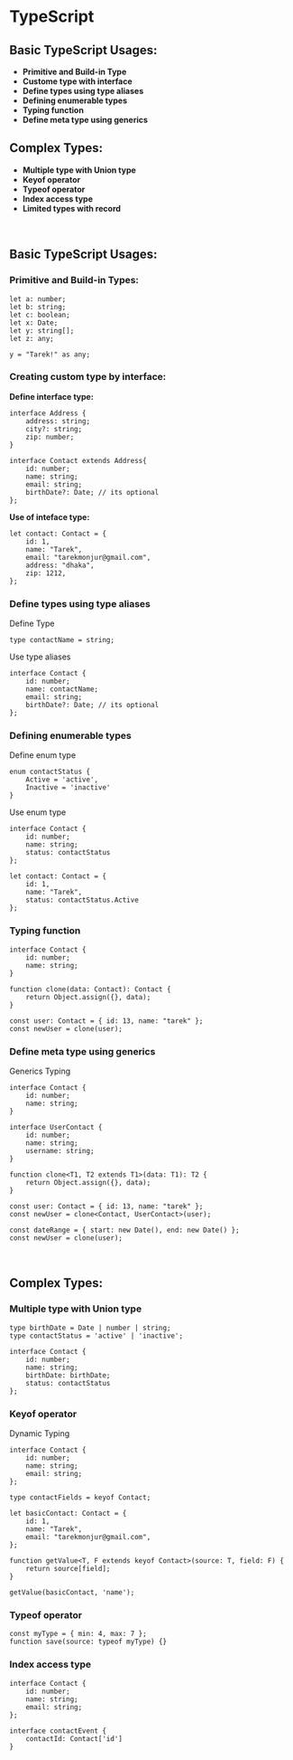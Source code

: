 # TypeScript

## Basic TypeScript Usages:

- **Primitive and Build-in Type**
- **Custome type with interface**
- **Define types using type aliases**
- **Defining enumerable types**
- **Typing function**
- **Define meta type using generics**

## Complex Types:

- **Multiple type with Union type**
- **Keyof operator**
- **Typeof operator**
- **Index access type**
- **Limited types with record**

<br />

## Basic TypeScript Usages:

### Primitive and Build-in Types:

```
let a: number;
let b: string;
let c: boolean;
let x: Date;
let y: string[];
let z: any;

y = "Tarek!" as any;
```

### Creating custom type by interface:

**Define interface type:**

```
interface Address {
    address: string;
    city?: string;
    zip: number;
}

interface Contact extends Address{
    id: number;
    name: string;
    email: string;
    birthDate?: Date; // its optional
};
```

**Use of inteface type:**

```
let contact: Contact = {
    id: 1,
    name: "Tarek",
    email: "tarekmonjur@gmail.com",
    address: "dhaka",
    zip: 1212,
};
```

### Define types using type aliases

Define Type

```
type contactName = string;
```

Use type aliases

```
interface Contact {
    id: number;
    name: contactName;
    email: string;
    birthDate?: Date; // its optional
};
```

### Defining enumerable types

Define enum type

```
enum contactStatus {
    Active = 'active',
    Inactive = 'inactive'
}
```

Use enum type

```
interface Contact {
    id: number;
    name: string;
    status: contactStatus
};

let contact: Contact = {
    id: 1,
    name: "Tarek",
    status: contactStatus.Active
};
```

### Typing function

```
interface Contact {
    id: number;
    name: string;
}

function clone(data: Contact): Contact {
    return Object.assign({}, data);
}

const user: Contact = { id: 13, name: "tarek" };
const newUser = clone(user);
```

### Define meta type using generics

Generics Typing

```
interface Contact {
    id: number;
    name: string;
}

interface UserContact {
    id: number;
    name: string;
    username: string;
}

function clone<T1, T2 extends T1>(data: T1): T2 {
    return Object.assign({}, data);
}

const user: Contact = { id: 13, name: "tarek" };
const newUser = clone<Contact, UserContact>(user);

const dateRange = { start: new Date(), end: new Date() };
const newUser = clone(user);
```

<br />

## Complex Types:

### Multiple type with Union type

```
type birthDate = Date | number | string;
type contactStatus = 'active' | 'inactive';

interface Contact {
    id: number;
    name: string;
    birthDate: birthDate;
    status: contactStatus
};
```

### Keyof operator

Dynamic Typing

```
interface Contact {
    id: number;
    name: string;
    email: string;
};

type contactFields = keyof Contact;

let basicContact: Contact = {
    id: 1,
    name: "Tarek",
    email: "tarekmonjur@gmail.com",
};

function getValue<T, F extends keyof Contact>(source: T, field: F) {
    return source[field];
}

getValue(basicContact, 'name');
```

### Typeof operator

```
const myType = { min: 4, max: 7 };
function save(source: typeof myType) {}
```

### Index access type

```
interface Contact {
    id: number;
    name: string;
    email: string;
};

interface contactEvent {
    contactId: Contact['id']
}
```
